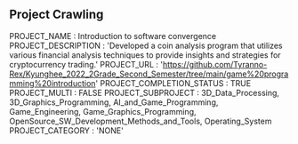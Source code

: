 ## Project Crawling

PROJECT_NAME : Introduction to software convergence
PROJECT_DESCRIPTION : 'Developed a coin analysis program that utilizes various financial analysis techniques to provide insights and strategies for cryptocurrency trading.'
PROJECT_URL : 'https://github.com/Tyranno-Rex/Kyunghee_2022_2Grade_Second_Semester/tree/main/game%20programming%20introduction'
PROJECT_COMPLETION_STATUS : TRUE
PROJECT_MULTI : FALSE
PROJECT_SUBPROJECT : 3D_Data_Processing, 3D_Graphics_Programming, AI_and_Game_Programming, Game_Engineering, Game_Graphics_Programming, OpenSource_SW_Development_Methods_and_Tools, Operating_System
PROJECT_CATEGORY : 'NONE'